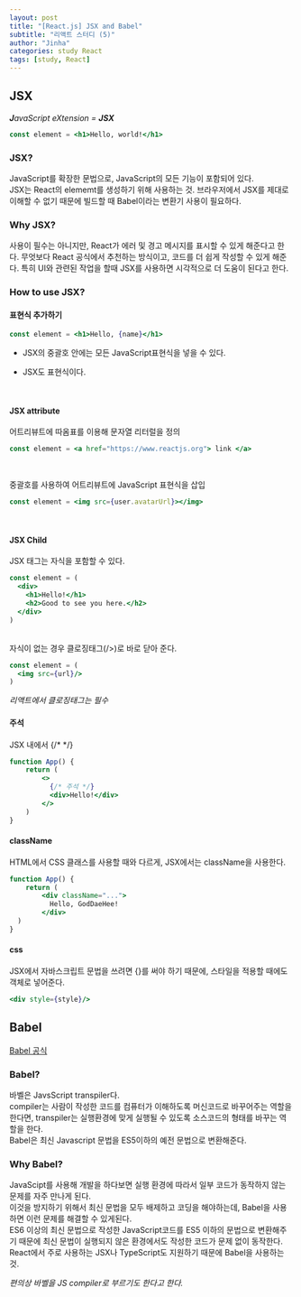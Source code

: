 ```yaml
---
layout: post
title: "[React.js] JSX and Babel"
subtitle: "리액트 스터디 (5)"
author: "Jinha"
categories: study React
tags: [study, React]
---
```


## JSX
***J**ava**S**cript e**X**tension = **JSX***

```jsx
const element = <h1>Hello, world!</h1>
```

### JSX?
JavaScript를 확장한 문법으로, JavaScript의 모든 기능이 포함되어 있다.   
JSX는 React의 elememt를 생성하기 위해 사용하는 것.
브라우저에서 JSX를 제대로 이해할 수 없기 때문에 빌드할 때 Babel이라는 변환기 사용이 필요하다.


### Why JSX?
사용이 필수는 아니지만, React가 에러 및 경고 메시지를 표시할 수 있게 해준다고 한다.
무엇보다 React 공식에서 추천하는 방식이고, 코드를 더 쉽게 작성할 수 있게 해준다.
특히 UI와 관련된 작업을 할때 JSX를 사용하면 시각적으로 더 도움이 된다고 한다.


### How to use JSX?

#### 표현식 추가하기
```jsx
const element = <h1>Hello, {name}</h1>
```
- JSX의 중괄호 안에는 모든 JavaScript표현식을 넣을 수 있다.
- JSX도 표현식이다.

  <br />

#### JSX attribute
어트리뷰트에 따옴표를 이용해 문자열 리터럴을 정의

```jsx
const element = <a href="https://www.reactjs.org"> link </a>
```   
<br />   

중괄호를 사용하여 어트리뷰트에 JavaScript 표현식을 삽입

```jsx
const element = <img src={user.avatarUrl}></img>
```
<br />

#### JSX Child
JSX 태그는 자식을 포함할 수 있다.

```jsx
const element = (
  <div>
    <h1>Hello!</h1>
    <h2>Good to see you here.</h2>
  </div>
)
```
<br />
자식이 없는 경우 클로징태그(/>)로 바로 닫아 준다.

```jsx
const element = (
  <img src={url}/>
)
```

*리액트에서 클로징태그는 필수*


#### 주석
JSX 내에서 {/* */}
```jsx
function App() {
    return (
        <> 
          {/* 주석 */} 
          <div>Hello!</div> 
        </> 
    )
}

```

#### className
HTML에서 CSS 클래스를 사용할 때와 다르게, JSX에서는 className을 사용한다.
```jsx
function App() {
    return ( 
        <div className="...">
          Hello, GodDaeHee!
        </div> 
  )
}
```

#### css
JSX에서 자바스크립트 문법을 쓰려면 {}를 써야 하기 때문에, 스타일을 적용할 때에도 객체로 넣어준다.
```jsx
<div style={style}/> 
```


## Babel
[Babel 공식](https://babeljs.io/)

### Babel?
바벨은 JavsScript transpiler다.   
compiler는 사람이 작성한 코드를 컴퓨터가 이해하도록 머신코드로 바꾸어주는 역할을 한다면, 
transpiler는 실행환경에 맞게 실행될 수 있도록 소스코드의 형태를 바꾸는 역할을 한다.   
Babel은 최신 Javascript 문법을 ES5이하의 예전 문법으로 변환해준다.

### Why Babel?
JavaScipt를 사용해 개발을 하다보면 실행 환경에 따라서 일부 코드가 동작하지 않는 문제를 자주 만나게 된다.   
이것을 방지하기 위해서 최신 문법을 모두 배제하고 코딩을 해야하는데, Babel을 사용하면 이런 문제를 해결할 수 있게된다.   
ES6 이상의 최신 문법으로 작성한 JavaScript코드를 ES5 이하의 문법으로 변환해주기 때문에 최신 문법이 실행되지 않은 환경에서도 작성한 코드가  문제 없이 동작한다.   
React에서 주로 사용하는 JSX나 TypeScript도 지원하기 때문에 Babel을 사용하는 것.  

*편의상 바벨을 JS compiler로 부르기도 한다고 한다.*



